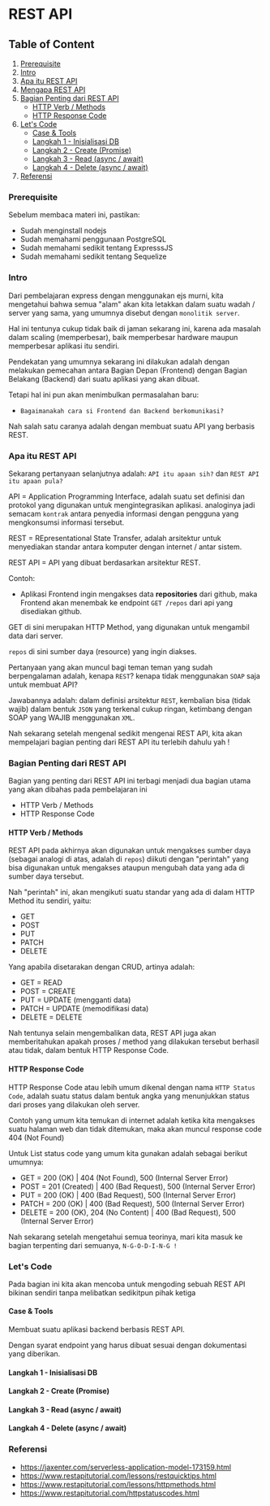 # REST API

## Table of Content
1. [Prerequisite](#prerequisite)
1. [Intro](#intro)
1. [Apa itu REST API](#apa-itu-rest-api)
1. [Mengapa REST API](#mengapa-rest-api)
1. [Bagian Penting dari REST API](#bagian-penting-dari-rest-api)
    - [HTTP Verb / Methods](#http-verb-/-methods)
    - [HTTP Response Code](#http-response-code)
1. [Let's Code](#lets-code)
    - [Case & Tools](#case-&-tools)
    - [Langkah 1 - Inisialisasi DB](#langkah-1---inisialisasi-db)
    - [Langkah 2 - Create (Promise)](#langkah-2---create-promise)
    - [Langkah 3 - Read (async / await)](#langkah-3---read-async-/-await)
    - [Langkah 4 - Delete (async / await)](#langkah-4---delete-async-/-await)
1. [Referensi](#referensi)

### Prerequisite
Sebelum membaca materi ini, pastikan:
- Sudah menginstall nodejs
- Sudah memahami penggunaan PostgreSQL
- Sudah memahami sedikit tentang ExpresssJS
- Sudah memahami sedikit tentang Sequelize

### Intro
Dari pembelajaran express dengan menggunakan ejs murni, kita mengetahui bahwa semua "alam" akan kita letakkan dalam suatu wadah / server yang sama, yang umumnya disebut dengan `monolitik server`.

Hal ini tentunya cukup tidak baik di jaman sekarang ini, karena ada masalah dalam scaling (memperbesar), baik memperbesar hardware maupun memperbesar aplikasi itu sendiri.

Pendekatan yang umumnya sekarang ini dilakukan adalah dengan melakukan pemecahan antara Bagian Depan (Frontend) dengan Bagian Belakang (Backend) dari suatu aplikasi yang akan dibuat.

Tetapi hal ini pun akan menimbulkan permasalahan baru:
- `Bagaimanakah cara si Frontend dan Backend berkomunikasi?`

Nah salah satu caranya adalah dengan membuat suatu API yang berbasis REST.

### Apa itu REST API
Sekarang pertanyaan selanjutnya adalah: `API itu apaan sih?` dan `REST API itu apaan pula?`

API = Application Programming Interface, adalah suatu set definisi dan protokol yang digunakan untuk mengintegrasikan aplikasi. analoginya jadi semacam `kontrak` antara penyedia informasi dengan pengguna yang mengkonsumsi informasi tersebut.

REST = REpresentational State Transfer, adalah arsitektur untuk menyediakan standar antara komputer dengan internet / antar sistem.

REST API = API yang dibuat berdasarkan arsitektur REST.

Contoh:
- Aplikasi Frontend ingin mengakses data **repositories** dari github, maka Frontend akan menembak ke endpoint `GET /repos` dari api yang disediakan github.

GET di sini merupakan HTTP Method, yang digunakan untuk mengambil data dari server.

`repos` di sini sumber daya (resource) yang ingin diakses.

Pertanyaan yang akan muncul bagi teman teman yang sudah berpengalaman adalah, kenapa `REST`? kenapa tidak menggunakan `SOAP` saja untuk membuat API?

Jawabannya adalah: dalam definisi arsitektur `REST`, kembalian bisa (tidak wajib) dalam bentuk `JSON` yang terkenal cukup ringan, ketimbang dengan SOAP yang WAJIB menggunakan `XML`.


Nah sekarang setelah mengenal sedikit mengenai REST API, kita akan mempelajari bagian penting dari REST API itu terlebih dahulu yah !
### Bagian Penting dari REST API

Bagian yang penting dari REST API ini terbagi menjadi dua bagian utama yang akan dibahas pada pembelajaran ini
- HTTP Verb / Methods
- HTTP Response Code

#### HTTP Verb / Methods
REST API pada akhirnya akan digunakan untuk mengakses sumber daya (sebagai analogi di atas, adalah di `repos`) diikuti dengan "perintah" yang bisa digunakan untuk mengakses ataupun mengubah data yang ada di sumber daya tersebut.

Nah "perintah" ini, akan mengikuti suatu standar yang ada di dalam HTTP Method itu sendiri, yaitu:
- GET
- POST
- PUT
- PATCH
- DELETE

Yang apabila disetarakan dengan CRUD, artinya adalah:
- GET = READ
- POST = CREATE
- PUT = UPDATE (mengganti data)
- PATCH = UPDATE (memodifikasi data)
- DELETE = DELETE

Nah tentunya selain mengembalikan data, REST API juga akan memberitahukan apakah proses / method yang dilakukan tersebut berhasil atau tidak, dalam bentuk HTTP Response Code.

#### HTTP Response Code

HTTP Response Code atau lebih umum dikenal dengan nama `HTTP Status Code`, adalah suatu status dalam bentuk angka yang menunjukkan status dari proses yang dilakukan oleh server.

Contoh yang umum kita temukan di internet adalah ketika kita mengakses suatu halaman web dan tidak ditemukan, maka akan muncul response code 404 (Not Found)

Untuk List status code yang umum kita gunakan adalah sebagai berikut umumnya:
- GET = 200 (OK) | 404 (Not Found), 500 (Internal Server Error)
- POST = 201 (Created) | 400 (Bad Request), 500 (Internal Server Error)
- PUT = 200 (OK) | 400 (Bad Request), 500 (Internal Server Error)
- PATCH = 200 (OK) | 400 (Bad Request), 500 (Internal Server Error)
- DELETE = 200 (OK), 204 (No Content) | 400 (Bad Request), 500 (Internal Server Error)

Nah sekarang setelah mengetahui semua teorinya, mari kita masuk ke bagian terpenting dari semuanya, `N-G-O-D-I-N-G !`

### Let's Code
Pada bagian ini kita akan mencoba untuk mengoding sebuah REST API bikinan sendiri tanpa melibatkan sedikitpun pihak ketiga

#### Case & Tools
Membuat suatu aplikasi backend berbasis REST API.

Dengan syarat endpoint yang harus dibuat sesuai dengan dokumentasi yang diberikan.

#### Langkah 1 - Inisialisasi DB
#### Langkah 2 - Create (Promise)
#### Langkah 3 - Read (async / await)
#### Langkah 4 - Delete (async / await)

### Referensi
- https://jaxenter.com/serverless-application-model-173159.html
- https://www.restapitutorial.com/lessons/restquicktips.html
- https://www.restapitutorial.com/lessons/httpmethods.html
- https://www.restapitutorial.com/httpstatuscodes.html